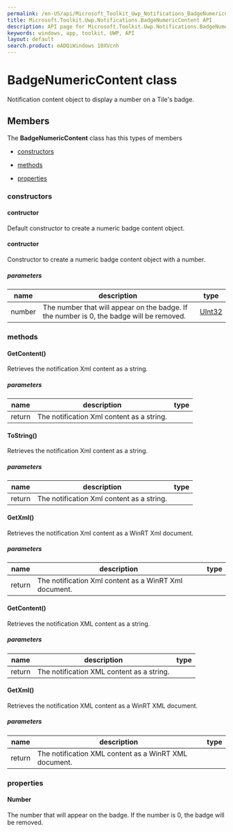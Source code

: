 ```yaml
---
permalink: /en-US/api/Microsoft_Toolkit_Uwp_Notifications_BadgeNumericContent.htm
title: Microsoft.Toolkit.Uwp.Notifications.BadgeNumericContent API 
description: API page for Microsoft.Toolkit.Uwp.Notifications.BadgeNumericContent
keywords: windows, app, toolkit, UWP, API
layout: default
search.product: eADQiWindows 10XVcnh
---
```



# BadgeNumericContent class

Notification content object to display a number on a Tile's badge.

## Members

The **BadgeNumericContent** class has this types of members

* [constructors](#constructors)

* [methods](#methods)

* [properties](#properties)

### constructors

#### contructor

Default constructor to create a numeric badge content object.

#### contructor

Constructor to create a numeric badge content object with a number.

##### parameters



| name | description | type || --- | --- | --- || number | The number that will appear on the badge.  If the number is 0, the badge will be removed. | [UInt32](https://msdn.microsoft.com/library/windows/apps/System.UInt32) |
### methods

#### GetContent()

Retrieves the notification Xml content as a string.

##### parameters



| name | description | type || --- | --- | --- || return |The notification Xml content as a string. |
#### ToString()

Retrieves the notification Xml content as a string.

##### parameters



| name | description | type || --- | --- | --- || return |The notification Xml content as a string. |
#### GetXml()

Retrieves the notification Xml content as a WinRT Xml document.

##### parameters



| name | description | type || --- | --- | --- || return |The notification Xml content as a WinRT Xml document. |
#### GetContent()

Retrieves the notification XML content as a string.

##### parameters



| name | description | type || --- | --- | --- || return |The notification XML content as a string. |
#### GetXml()

Retrieves the notification XML content as a WinRT XML document.

##### parameters



| name | description | type || --- | --- | --- || return |The notification XML content as a WinRT XML document. |
### properties

#### Number

The number that will appear on the badge.  If the number is 0, the badge will be removed.
